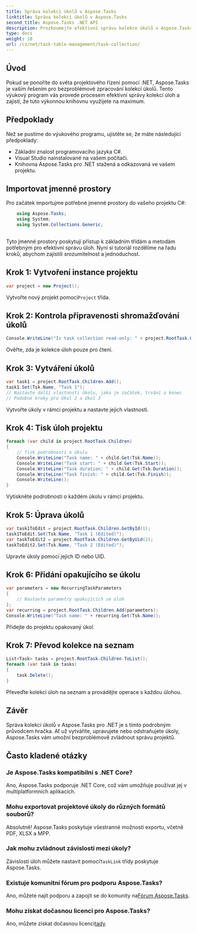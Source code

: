 ```yaml
---
title: Správa kolekcí úkolů v Aspose.Tasks
linktitle: Správa kolekcí úkolů v Aspose.Tasks
second_title: Aspose.Tasks .NET API
description: Prozkoumejte efektivní správu kolekce úkolů v Aspose.Tasks pro .NET. Od vytvoření po úpravy, ovládněte snadno správu projektů.
type: docs
weight: 18
url: /cs/net/task-table-management/task-collection/
---
```

## Úvod
Pokud se ponoříte do světa projektového řízení pomocí .NET, Aspose.Tasks je vaším řešením pro bezproblémové zpracování kolekcí úkolů. Tento výukový program vás provede procesem efektivní správy kolekcí úloh a zajistí, že tuto výkonnou knihovnu využijete na maximum.
## Předpoklady
Než se pustíme do výukového programu, ujistěte se, že máte následující předpoklady:
- Základní znalost programovacího jazyka C#.
- Visual Studio nainstalované na vašem počítači.
- Knihovna Aspose.Tasks pro .NET stažená a odkazovaná ve vašem projektu.
## Importovat jmenné prostory
Pro začátek importujme potřebné jmenné prostory do vašeho projektu C#:
```csharp
	using Aspose.Tasks;
    using System;
    using System.Collections.Generic;
    
```
Tyto jmenné prostory poskytují přístup k základním třídám a metodám potřebným pro efektivní správu úloh.
Nyní si tutoriál rozdělíme na řadu kroků, abychom zajistili srozumitelnost a jednoduchost.
## Krok 1: Vytvoření instance projektu
```csharp
var project = new Project();
```
 Vytvořte nový projekt pomocí`Project` třída.
## Krok 2: Kontrola připravenosti shromažďování úkolů
```csharp
Console.WriteLine("Is task collection read-only: " + project.RootTask.Children.IsReadOnly);
```
Ověřte, zda je kolekce úloh pouze pro čtení.
## Krok 3: Vytváření úkolů
```csharp
var task1 = project.RootTask.Children.Add();
task1.Set(Tsk.Name, "Task 1");
// Nastavte další vlastnosti úkolu, jako je začátek, trvání a konec
// Podobné kroky pro Úkol 2 a Úkol 3
```
Vytvořte úkoly v rámci projektu a nastavte jejich vlastnosti.
## Krok 4: Tisk úloh projektu
```csharp
foreach (var child in project.RootTask.Children)
{
    // Tisk podrobností o úkolu
    Console.WriteLine("Task name: " + child.Get(Tsk.Name));
    Console.WriteLine("Task start: " + child.Get(Tsk.Start));
    Console.WriteLine("Task duration: " + child.Get(Tsk.Duration));
    Console.WriteLine("Task finish: " + child.Get(Tsk.Finish));
    Console.WriteLine();
}
```
Vytiskněte podrobnosti o každém úkolu v rámci projektu.
## Krok 5: Úprava úkolů
```csharp
var task1ToEdit = project.RootTask.Children.GetById(1);
task1ToEdit.Set(Tsk.Name, "Task 1 (Edited)");
var taskToEdit2 = project.RootTask.Children.GetByUid(2);
taskToEdit2.Set(Tsk.Name, "Task 2 (Edited)");
```
Upravte úkoly pomocí jejich ID nebo UID.
## Krok 6: Přidání opakujícího se úkolu
```csharp
var parameters = new RecurringTaskParameters
{
    // Nastavte parametry opakujících se úloh
};
var recurring = project.RootTask.Children.Add(parameters);
Console.WriteLine("Task name: " + recurring.Get(Tsk.Name));
```
Přidejte do projektu opakovaný úkol.
## Krok 7: Převod kolekce na seznam
```csharp
List<Task> tasks = project.RootTask.Children.ToList();
foreach (var task in tasks)
{
    task.Delete();
}
```
Převeďte kolekci úloh na seznam a provádějte operace s každou úlohou.
## Závěr
Správa kolekcí úkolů v Aspose.Tasks pro .NET je s tímto podrobným průvodcem hračka. Ať už vytváříte, upravujete nebo odstraňujete úkoly, Aspose.Tasks vám umožní bezproblémově zvládnout správu projektů.
## Často kladené otázky
### Je Aspose.Tasks kompatibilní s .NET Core?
Ano, Aspose.Tasks podporuje .NET Core, což vám umožňuje používat jej v multiplatformních aplikacích.
### Mohu exportovat projektové úkoly do různých formátů souborů?
Absolutně! Aspose.Tasks poskytuje všestranné možnosti exportu, včetně PDF, XLSX a MPP.
### Jak mohu zvládnout závislosti mezi úkoly?
 Závislosti úloh můžete nastavit pomocí`TaskLink` třídy poskytuje Aspose.Tasks.
### Existuje komunitní fórum pro podporu Aspose.Tasks?
 Ano, můžete najít podporu a zapojit se do komunity na[Fórum Aspose.Tasks](https://forum.aspose.com/c/tasks/15).
### Mohu získat dočasnou licenci pro Aspose.Tasks?
 Ano, můžete získat dočasnou licenci[tady](https://purchase.aspose.com/temporary-license/).
